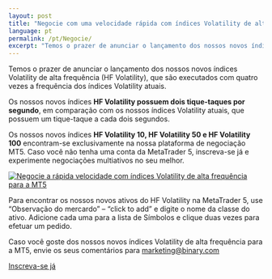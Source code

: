 ```yaml
---
layout: post
title: "Negocie com uma velocidade rápida com índices Volatility de alta frequência para a MT5"
language: pt
permalink: /pt/Negocie/
excerpt: "Temos o prazer de anunciar o lançamento dos nossos novos índices Volatility de alta frequência (HF Volatility), que são executados com quatro vezes a frequência dos índices Volatility atuais..."
---
```

Temos o prazer de anunciar o lançamento dos nossos novos índices Volatility de alta frequência (HF Volatility), que são executados com quatro vezes a frequência dos índices Volatility atuais.

Os nossos novos índices <strong>HF Volatility possuem dois tique-taques por segundo</strong>, em comparação com os nossos índices Volatility atuais, que possuem um tique-taque a cada dois segundos.

Os nossos novos índices <strong>HF Volatility 10, HF Volatility 50 e HF Volatility 100</strong> encontram-se exclusivamente na nossa plataforma de negociação MT5. Caso você não tenha uma conta da MetaTrader 5, inscreva-se já e experimente negociações multiativos no seu melhor.

<p class="p--action"><a href="http://info.binary.com/2fpVdqY"><img src="{{site.baseurl }}/images/08-nov-16-2.jpg" alt="Negocie a rápida velocidade com índices Volatility de alta frequência para a MT5"></a></p>

Para encontrar os nossos novos ativos do HF Volatility na MetaTrader 5, use “Observação do mercardo” – “click to add” e digite o nome da classe do ativo. Adicione cada uma para a lista de Símbolos e clique duas vezes para efetuar um pedido.

Caso você goste dos nossos novos índices Volatility de alta frequência para a MT5, envie os seus comentários para <a href="mailto:marketing@binary.com">marketing@binary.com</a>
 
<p class="p--action"><a class="button" href="http://info.binary.com/2fpVdqY"><span>Inscreva-se já</span></a></p>



